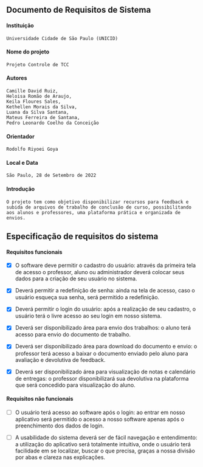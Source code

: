 ## Documento de Requisitos de Sistema

#### Instituição
```
Universidade Cidade de São Paulo (UNICID)
```
#### Nome do projeto
```
Projeto Controle de TCC
```

#### Autores
```
Camille David Ruiz, 
Heloisa Romão de Araujo,
Keila Floures Sales, 
Kethellen Morais da Silva, 
Luana da Silva Santana, 
Mateus Ferreira de Santana, 
Pedro Leonardo Coelho da Conceição
```

#### Orientador 
```
Rodolfo Riyoei Goya
```

#### Local e Data
```
São Paulo, 28 de Setembro de 2022
```

#### Introdução
```
O projeto tem como objetivo disponibilizar recursos para feedback e subida de arquivos de trabalho de conclusão de curso, possibilitando aos alunos e professores, uma plataforma prática e organizada de envios.
```

## Especificação de requisitos do sistema

#### Requisitos funcionais

- [x] O software deve permitir o cadastro do usuário: através da primeira tela de acesso o professor, aluno ou administrador deverá colocar seus dados para a criação de seu usuário no sistema.
- [x]	Deverá permitir a redefinição de senha: ainda na tela de acesso, caso o usuário esqueça sua senha, será permitido a redefinição.
- [x]	Deverá permitir o login do usuário: após a realização de seu cadastro, o usuário terá o livre acesso ao seu login em nosso sistema.
- [x]	Deverá ser disponibilizado área para envio dos trabalhos: o aluno terá acesso para envio do documento de trabalho.
- [x]	Deverá ser disponibilizado área para download do documento e envio: o professor terá acesso a baixar o documento enviado pelo aluno para avaliação e devolutiva de feedback.
- [x]	Deverá ser disponibilizado área para visualização de notas e calendário de entregas: o professor disponibilizará sua devolutiva na plataforma que será concedido para visualização do aluno.


#### Requisitos não funcionais

- [ ]	O usuário terá acesso ao software após o login: ao entrar em nosso aplicativo será permitido o acesso a nosso software apenas após o preenchimento dos dados de login.
- [ ]	A usabilidade do sistema deverá ser de fácil navegação e entendimento: a utilização do aplicativo será totalmente intuitiva, onde o usuário terá facilidade em se localizar, buscar o que precisa, graças a nossa divisão por abas e clareza nas explicações.

